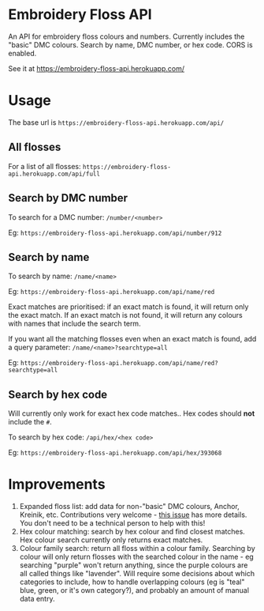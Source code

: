 # Embroidery Floss API

An API for embroidery floss colours and numbers. Currently includes the "basic" DMC colours. Search by name, DMC number, or hex code. CORS is enabled. 

See it at https://embroidery-floss-api.herokuapp.com/

# Usage

The base url is `https://embroidery-floss-api.herokuapp.com/api/`

## All flosses

For a list of all flosses: `https://embroidery-floss-api.herokuapp.com/api/full`

## Search by DMC number

To search for a DMC number: `/number/<number>`

Eg: `https://embroidery-floss-api.herokuapp.com/api/number/912`

## Search by name

To search by name: `/name/<name>`

Eg: `https://embroidery-floss-api.herokuapp.com/api/name/red`

Exact matches are prioritised: if an exact match is found, it will return only the exact match. If an exact match is not found, it will return any colours with names that include the search term.

If you want all the matching flosses even when an exact match is found, add a query parameter: `/name/<name>?searchtype=all`

Eg: `https://embroidery-floss-api.herokuapp.com/api/name/red?searchtype=all`

## Search by hex code

Will currently only work for exact hex code matches.. Hex codes should **not** include the `#`. 

To search by hex code: `/api/hex/<hex code>`

Eg: `https://embroidery-floss-api.herokuapp.com/api/hex/393068`

# Improvements 

1. Expanded floss list: add data for non-"basic" DMC colours, Anchor, Kreinik, etc. Contributions very welcome - [this issue](https://github.com/zilliah/embroidery-floss-api/issues/1) has more details. You don't need to be a technical person to help with this! 
2. Hex colour matching: search by hex colour and find closest matches. Hex colour search currently only returns exact matches.
3. Colour family search: return all floss within a colour family. Searching by colour will only return flosses with the searched colour in the name - eg searching "purple" won't return anything, since the purple colours are all called things like "lavender". Will require some decisions about which categories to include, how to handle overlapping colours (eg is "teal" blue, green, or it's own category?), and probably an amount of manual data entry. 
